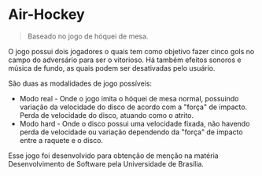 # Air-Hockey
> Baseado no jogo de hóquei de mesa.

O jogo possui dois jogadores o quais tem como objetivo fazer cinco gols no campo do adversário para ser o vitorioso. Há também efeitos sonoros e música de fundo, as quais podem ser desativadas pelo usuário.

São duas as modalidades de jogo possíveis:
* Modo real - Onde o jogo imita o hóquei de mesa normal, possuindo variação da velocidade do disco de acordo com a "força" de impacto. Perda de velocidade do disco, atuando como o atrito.
* Modo hard - Onde o disco possui uma velocidade fixada, não havendo perda de velocidade ou variação dependendo da "força" de impacto entre a raquete e o disco.

Esse jogo foi desenvolvido para obtenção de menção na matéria Desenvolvimento de Software pela Universidade de Brasília.
